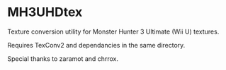 # MH3UHDtex
Texture conversion utility for Monster Hunter 3 Ultimate (Wii U) textures. 

Requires TexConv2 and dependancies in the same directory.

Special thanks to zaramot and chrrox.
